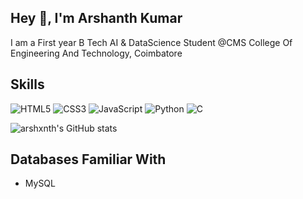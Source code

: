 ## Hey 👋, I'm Arshanth Kumar
I am a First year B Tech AI & DataScience Student @CMS College Of Engineering And Technology, Coimbatore 

## Skills
![HTML5](https://img.shields.io/badge/HTML5-E34F26?style=flat&logo=html5&logoColor=white)
![CSS3](https://img.shields.io/badge/CSS3-1572B6?style=flat&logo=css3&logoColor=white)
![JavaScript](https://img.shields.io/badge/JavaScript-F7DF1E?style=flat&logo=javascript&logoColor=black)
![Python](https://img.shields.io/badge/Python-3776AB?style=flat&logo=python&logoColor=white)
![C](https://img.shields.io/badge/C-00599C?style=flat&logo=c&logoColor=white)

![arshxnth's GitHub stats](https://github-readme-stats.vercel.app/api?username=yourusername&show_icons=true)


## Databases Familiar With
- MySQL

